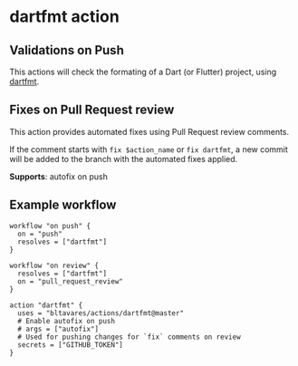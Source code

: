 # dartfmt action

## Validations on Push

This actions will check the formating of a Dart (or Flutter) project,
using [dartfmt](https://github.com/dart-lang/dart_style).

## Fixes on Pull Request review

This action provides automated fixes using Pull Request review comments.

If the comment starts with `fix $action_name` or `fix dartfmt`, a new commit
will be added to the branch with the automated fixes applied.

**Supports**: autofix on push

## Example workflow

```hcl
workflow "on push" {
  on = "push"
  resolves = ["dartfmt"]
}

workflow "on review" {
  resolves = ["dartfmt"]
  on = "pull_request_review"
}

action "dartfmt" {
  uses = "bltavares/actions/dartfmt@master"
  # Enable autofix on push
  # args = ["autofix"]
  # Used for pushing changes for `fix` comments on review
  secrets = ["GITHUB_TOKEN"]
}
```
